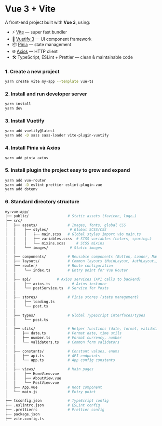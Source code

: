 # Vue 3 + Vite

A front-end project built with **Vue 3**, using:

- ⚡ [Vite](https://vitejs.dev/) — super fast bundler
- 🎨 [Vuetify 3](https://next.vuetifyjs.com/en/) — UI component framework
- 📦 [Pinia](https://pinia.vuejs.org/) — state management
- 🌐 [Axios](https://axios-http.com/) — HTTP client
- 🛠️ TypeScript, ESLint + Prettier — clean & maintainable code

### 1. Create a new project

```bash
yarn create vite my-app --template vue-ts
```

### 2. Install and run developer server

```bash
yarn install
yarn dev
```

### 3. Install Vuetify

```bash
yarn add vuetify@latest
yarn add -D sass sass-loader vite-plugin-vuetify
```

### 4. Install Pinia và Axios

```bash
yarn add pinia axios
```

### 5. Install plugin the project easy to grow and expand

```bash
yarn add vue-router
yarn add -D eslint prettier eslint-plugin-vue
yarn add dotenv
```

### 6. Standard directory structure

```bash
my-vue-app/
│── public/                  # Static assets (favicon, logo…)
│── src/
│   ├── assets/              # Images, fonts, global CSS
│   │    ├── styles/          # Global SCSS/CSS
│   │    │   ├── main.scss   # Global styles import vào main.ts
│   │    │   ├── variables.scss  # SCSS variables (colors, spacing…)
│   │    │   └── mixins.scss     # SCSS mixins
│   │    └── images/          # Static images
│   │
│   ├── components/          # Reusable components (Button, Loader, Navbar…)
│   ├── layouts/             # Common layouts (MainLayout, AuthLayout…)
│   ├── router/              # Route configuration
│   │    └── index.ts        # Entry point for Vue Router
│   │
│   ├── api/            # Axios services (API calls to backend)
│   │    ├── axios.ts          # Axios instance
│   │    └── postService.ts  # Service for Posts
│   │
│   ├── stores/              # Pinia stores (state management)
│   │    ├── loading.ts
│   │    └── post.ts
│   │
│   ├── types/               # Global TypeScript interfaces/types
│   │    └── post.ts
│   │
│   ├── utils/               # Helper functions (date, format, validation…)
│   │   ├── date.ts          # Format date, time utils
│   │   ├── number.ts        # Format currency, number
│   │   └── validators.ts    # Common form validators
│   │
│   ├── constants/           # Constant values, enums
│   │   ├── api.ts           # API endpoints
│   │   └── app.ts           # App config constants
│   │
│   ├── views/               # Main pages
│   │    ├── HomeView.vue
│   │    ├── AboutView.vue
│   │    └── PostView.vue
│   ├── App.vue              # Root component
│   └── main.js              # Entry point
│
├── tsconfig.json            # TypeScript config
├── .eslintrc.json           # ESLint config
├── .prettierrc              # Prettier config
├── package.json
├── vite.config.ts

```
